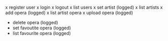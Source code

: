 x register user
x login
x logout
x list users
x set artist (logged)
x list artists
x add opera (logged)
x list artist opera 
x upload opera (logged)
- delete opera (logged)
- set favoutite opera (logged)
- list favourite opera (logged)